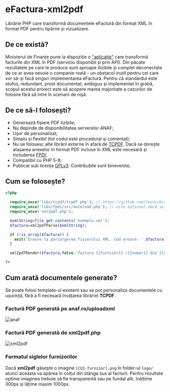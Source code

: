 # eFactura-xml2pdf
Librărie PHP care transformă documentele eFactură din format XML în format PDF pentru tipărire și vizualizare.
## De ce există?
Ministerul de Finanțe pune la dispoziție o ["aplicație"](https://www.anaf.ro/uploadxml/) care transformă facturile din XML în PDF (serviciu disponibil și prin API). Din păcate rezultatele pe care le produce sunt aproape ilizibile și complet deconectate de ce ar avea nevoie o companie reală - un obstacol inutil pentru cei care vor să-și facă singuri implementarea eFactură. Pentru că standardul este stufos, redundant, prost documentat, ambiguu și implementat în grabă, scopul acestui proiect este să acopere marea majoritate a cazurilor de folosire fără să intre în scenarii de nișă.
## De ce să-l folosești?
* Generează fișiere PDF lizibile;
* Nu depinde de disponibilitatea serverelor ANAF;
* Ușor de personalizat;
* Simplu și flexibil (tot codul este procedural și comentat);
* Nu se folosesc alte librării externe în afară de [TCPDF](https://github.com/tecnickcom/tcpdf). Dacă se dorește atașarea anexelor în format PDF incluse în XML este necesară și includerea [FPDI](https://github.com/Setasign/FPDI);
* Compatibil cu PHP 5-8;
* Publicat sub licența [GPLv3](https://www.gnu.org/licenses/gpl-3.0.en.html). Contribuțiile sunt binevenite;
## Cum se folosește?
```php
<?php

  require_once('libs/tcpdf/tcpdf.php'); // https://github.com/tecnickcom/tcpdf
  require_once('libs/fpdi/src/autoload.php'); // este opțional dacă se dorește includerea anexelor în format PDF (https://github.com/Setasign/FPDI)
  require_once('xml2pdf.php');

  $xmlString=file_get_contents('exemplu.xml');
  $factura=xml2pdfParse($xmlString);

  if (!is_array($factura)) {
    exit('Eroare la parcurgerea fișierului XML. Cod eroare: '.$factura);
  }

  xml2pdfRender($factura,false,'factura {{furnizor}} ({{numar}} din {{data}})');

?>
```
## Cum arată documentele generate?
Se poate folosi template-ul existent sau se pot personaliza documentele cu ușurință, fără a fi necesară învățarea librăriei **TCPDF**.

### Factură PDF generată pe anaf.ro/uploadxml
![anaf](https://github.com/user-attachments/assets/64415533-7cd2-4152-9a45-5559fdaedf3f)

### Factură PDF generată de xml2pdf.php
![xml2pdf](https://github.com/user-attachments/assets/b288b7f7-d3f2-4de6-9e58-8f3bf8c6f014)

### Formatul siglelor furnizorilor

Dacă **xml2pdf** găsește o imagine `[CUI-furnizor].png` în folder-ul `logo/` atunci aceasta va apărea în colțul din stânga sus al facturii. Pentru rezultate optime imaginea trebuie să fie transparentă sau pe fundal alb, înălțime 300px și lățime maxim 1000px.
